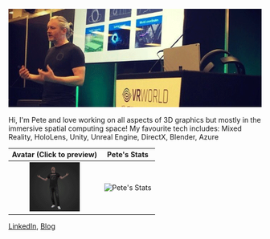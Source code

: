 ![Banner](./images/github-banner.png)

Hi, I'm Pete and love working on all aspects of 3D graphics but mostly in the immersive spatial computing space! My favourite tech includes: Mixed Reality, HoloLens, Unity, Unreal Engine, DirectX, Blender, Azure

Avatar (Click to preview) | Pete's Stats
:-------------------------:|:-------------------------:
[![Mixed Reality Avatar](./images/avatar-small.png)](https://view.dimensionstudio.co/?&fileId=Microsoft_VIP/Microsoft_VIP_shot05_take03/web/video.hcap) | ![Pete's Stats](https://github-readme-stats.vercel.app/api?username=peted70&theme=dark&show_icons=true&count_private=true)

[LinkedIn](https://www.linkedin.com/in/peterdaukintis/), [Blog](https://peted.azurewebsites.net/)

<!--
**peted70/peted70** is a ✨ _special_ ✨ repository because its `README.md` (this file) appears on your GitHub profile.

Here are some ideas to get you started:

- 🔭 I’m currently working on ...
- 🌱 I’m currently learning ...
- 👯 I’m looking to collaborate on ...
- 🤔 I’m looking for help with ...
- 💬 Ask me about ...
- 📫 How to reach me: ...
- 😄 Pronouns: ...
- ⚡ Fun fact: ...
-->
